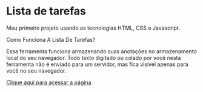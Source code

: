 # Lista de tarefas

Meu primeiro projeto usando as tecnologias HTML, CSS e Javascript.

Como Funciona A Lista De Tarefas?

Essa ferramenta funciona armazenando suas anotações no armazenamento local do seu navegador. Todo texto digitado ou colado por você nesta ferramenta não é enviado para um servidor, mas fica visível apenas para você no seu navegador.

[Clique aqui para acessar a página](https://nvutu-eladio.github.io/iniciando_projecto/)
